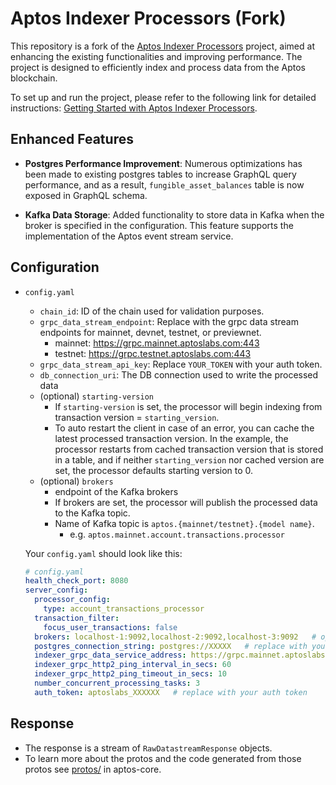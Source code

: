 # Aptos Indexer Processors (Fork)
This repository is a fork of the [Aptos Indexer Processors](https://github.com/aptos-labs/aptos-indexer-processors) project, aimed at enhancing the existing functionalities and improving performance. The project is designed to efficiently index and process data from the Aptos blockchain.

To set up and run the project, please refer to the following link for detailed instructions: [Getting Started with Aptos Indexer Processors](https://github.com/aptos-labs/aptos-indexer-processors/tree/main/rust/processor).

## Enhanced Features
- **Postgres Performance Improvement**:
  Numerous optimizations has been made to existing postgres tables to increase GraphQL query performance, and as a result, `fungible_asset_balances` table is now exposed in GraphQL schema.


- **Kafka Data Storage**: Added functionality to store data in Kafka when the broker is specified in the configuration. This feature supports the implementation of the Aptos event stream service.  

## Configuration

- `config.yaml`
  - `chain_id`: ID of the chain used for validation purposes.
  - `grpc_data_stream_endpoint`: Replace with the grpc data stream endpoints for mainnet, devnet, testnet, or previewnet.
    - mainnet: https://grpc.mainnet.aptoslabs.com:443
    - testnet: https://grpc.testnet.aptoslabs.com:443
  - `grpc_data_stream_api_key`: Replace `YOUR_TOKEN` with your auth token.
  - `db_connection_uri`: The DB connection used to write the processed data
  - (optional) `starting-version`
    - If `starting-version` is set, the processor will begin indexing from transaction version = `starting_version`.
    - To auto restart the client in case of an error, you can cache the latest processed transaction version. In the example, the processor restarts from cached transaction version that is stored in a table, and if neither `starting_version` nor cached version are set, the processor defaults starting version to 0.
  - (optional) `brokers`
    - endpoint of the Kafka brokers
    - If brokers are set, the processor will publish the processed data to the Kafka topic.
    - Name of Kafka topic is `aptos.{mainnet/testnet}.{model name}`.
      - e.g. `aptos.mainnet.account.transactions.processor`

  Your `config.yaml` should look like this: 
  ```yaml
  # config.yaml
  health_check_port: 8080
  server_config:
    processor_config:
      type: account_transactions_processor
    transaction_filter:
      focus_user_transactions: false
    brokers: localhost-1:9092,localhost-2:9092,localhost-3:9092   # optional, replace with your Kafka brokers
    postgres_connection_string: postgres://XXXXX   # replace with your db connection string
    indexer_grpc_data_service_address: https://grpc.mainnet.aptoslabs.com:443
    indexer_grpc_http2_ping_interval_in_secs: 60
    indexer_grpc_http2_ping_timeout_in_secs: 10
    number_concurrent_processing_tasks: 3
    auth_token: aptoslabs_XXXXXX   # replace with your auth token
  ```
      

## Response

- The response is a stream of `RawDatastreamResponse` objects.
- To learn more about the protos and the code generated from those protos see [protos/](https://github.com/aptos-labs/aptos-core/tree/main/protos) in aptos-core.


